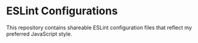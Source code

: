 # ESLint Configurations

This repository contains shareable ESLint configuration files that reflect my
preferred JavaScript style.

